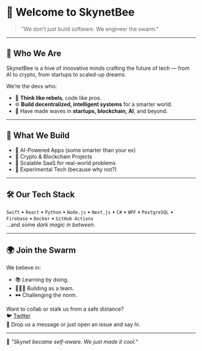 # 🐝 Welcome to SkynetBee

> "We don't just build software. We engineer the swarm."

---

## 👾 Who We Are
SkynetBee is a hive of innovative minds crafting the future of tech — from AI to crypto, from startups to scaled-up dreams.

We’re the devs who:
- 🧠 **Think like rebels**, code like pros.
- 🌐 **Build decentralized, intelligent systems** for a smarter world.
- 💼 Have made waves in **startups, blockchain, AI**, and beyond.

---

## 🚀 What We Build
- 🤖 AI-Powered Apps (some smarter than your ex)
- 🔐 Crypto & Blockchain Projects
- 💼 Scalable SaaS for real-world problems
- 🧪 Experimental Tech (because why not?)

---

## 🛠️ Our Tech Stack
`Swift` • `React` • `Python` • `Node.js` • `Next.js` • `C#` • `WPF` • `PostgreSQL` • `Firebase` • `Docker` • `GitHub Actions`  
…and some *dark magic in between*.

---

## 🌍 Join the Swarm
We believe in:
- 📚 Learning by doing.
- 🧑‍🤝‍🧑 Building as a team.
- 🕶️ Challenging the norm.

Want to collab or stalk us from a safe distance?  
🐦 [Twitter](https://twitter.com/SkynetBee)  
📩 Drop us a message or just open an issue and say hi.

---

🧠 _"Skynet became self-aware. We just made it cool."_  
